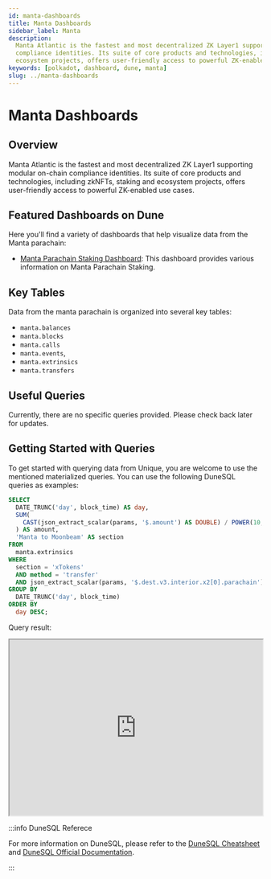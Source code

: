 ```yaml
---
id: manta-dashboards
title: Manta Dashboards
sidebar_label: Manta
description:
  Manta Atlantic is the fastest and most decentralized ZK Layer1 supporting modular on-chain
  compliance identities. Its suite of core products and technologies, including zkNFTs, staking and
  ecosystem projects, offers user-friendly access to powerful ZK-enabled use cases.
keywords: [polkadot, dashboard, dune, manta]
slug: ../manta-dashboards
---
```


# Manta Dashboards

## Overview

Manta Atlantic is the fastest and most decentralized ZK Layer1 supporting modular on-chain
compliance identities. Its suite of core products and technologies, including zkNFTs, staking and
ecosystem projects, offers user-friendly access to powerful ZK-enabled use cases.

## Featured Dashboards on Dune

Here you'll find a variety of dashboards that help visualize data from the Manta parachain:

- [Manta Parachain Staking Dashboard](https://dune.com/substrate/manta): This dashboard provides
  various information on Manta Parachain Staking.

## Key Tables

Data from the manta parachain is organized into several key tables:

- `manta.balances`
- `manta.blocks`
- `manta.calls`
- `manta.events`,
- `manta.extrinsics`
- `manta.transfers`

## Useful Queries

Currently, there are no specific queries provided. Please check back later for updates.

## Getting Started with Queries

To get started with querying data from Unique, you are welcome to use the mentioned materialized
queries. You can use the following DuneSQL queries as examples:

```sql title="Manta to Moonbeam XTokens Transfer" showLineNumbers
SELECT
  DATE_TRUNC('day', block_time) AS day,
  SUM(
    CAST(json_extract_scalar(params, '$.amount') AS DOUBLE) / POWER(10, 18)
  ) AS amount,
  'Manta to Moonbeam' AS section
FROM
  manta.extrinsics
WHERE
  section = 'xTokens'
  AND method = 'transfer'
  AND json_extract_scalar(params, '$.dest.v3.interior.x2[0].parachain') = '2004'
GROUP BY
  DATE_TRUNC('day', block_time)
ORDER BY
  day DESC;
```

Query result:

<iframe src="https://dune.com/embeds/3747203/6371404/ea0be060-b61c-4379-8227-f7fc5e04c980" height="350" width="100%"></iframe>

:::info DuneSQL Referece

For more information on DuneSQL, please refer to the [DuneSQL Cheatsheet](../dunesql-cheatsheet.md)
and
[DuneSQL Official Documentation](https://docs.dune.com/query-engine/Functions-and-operators/index).

:::

